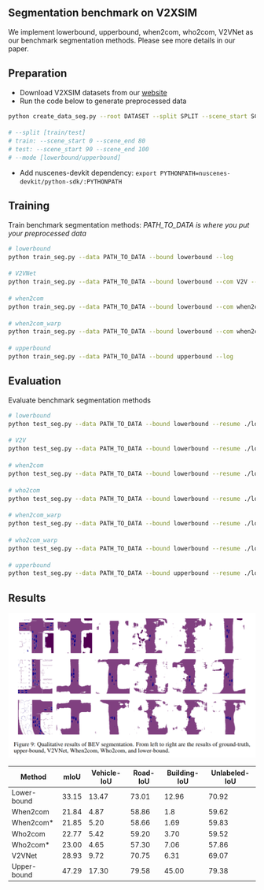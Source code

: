 ## Segmentation benchmark on V2XSIM

We implement lowerbound, upperbound, when2com, who2com, V2VNet as our benchmark segmentation methods. Please see more details in our paper.

## Preparation

- Download V2XSIM datasets from our [website](https://ai4ce.github.io/V2X-Sim/index.html)
- Run the code below to generate preprocessed data

```bash
python create_data_seg.py --root DATASET --split SPLIT --scene_start SCENE_START --scene_end SCENE_END --savepath PATH_TO_DATA -mode MODE

# --split [train/test]
# train: --scene_start 0 --scene_end 80
# test: --scene_start 90 --scene_end 100
# --mode [lowerbound/upperbound]
```

- Add nuscenes-devkit dependency: ```export PYTHONPATH=nuscenes-devkit/python-sdk/:PYTHONPATH```

## Training

Train benchmark segmentation methods:
*PATH_TO_DATA is where you put your preprocessed data*

```bash
# lowerbound
python train_seg.py --data PATH_TO_DATA --bound lowerbound --log

# V2VNet
python train_seg.py --data PATH_TO_DATA --bound lowerbound --com V2V --log

# when2com
python train_seg.py --data PATH_TO_DATA --bound lowerbound --com when2com --log

# when2com_warp
python train_seg.py --data PATH_TO_DATA --bound lowerbound --com when2com --warp_flag --log

# upperbound
python train_seg.py --data PATH_TO_DATA --bound upperbound --log
```

## Evaluation

Evaluate benchmark segmentation methods
```bash
# lowerbound
python test_seg.py --data PATH_TO_DATA --bound lowerbound --resume ./log/lowerbound/epoch_100.pth

# V2V
python test_seg.py --data PATH_TO_DATA --bound lowerbound --resume ./log/V2V/epoch_100.pth --com V2V

# when2com
python test_seg.py --data PATH_TO_DATA --bound lowerbound --resume ./log/when2com/epoch_100.pth --com when2com --inference activated

# who2com
python test_seg.py --data PATH_TO_DATA --bound lowerbound --resume ./log/when2com/epoch_100.pth --com when2com --inference argmax_test

# when2com_warp
python test_seg.py --data PATH_TO_DATA --bound lowerbound --resume ./log/when2com_warp/epoch_100.pth --com when2com --inference activated --warp_flag

# who2com_warp
python test_seg.py --data PATH_TO_DATA --bound lowerbound --resume ./log/when2com_warp/epoch_100.pth --com when2com --inference argmax_test --warp_flag

# upperbound
python test_seg.py --data PATH_TO_DATA --bound upperbound --resume ./log/upperbound/epoch_100.pth
```

## Results

<img src="./pic/qualitative.png">



| Method      | mIoU  | Vehicle-IoU | Road-IoU | Building-IoU | Unlabeled-IoU |
| ----------- | ----- | ----------- | -------- | ------------ | ------------- |
| Lower-bound | 33.15 | 13.47       | 73.01    | 12.96        | 70.92         |
| When2com    | 21.84 | 4.87        | 58.86    | 1.8          | 59.62         |
| When2com*   | 21.85 | 5.20        | 58.66    | 1.69         | 59.83         |
| Who2com     | 22.77 | 5.42        | 59.20    | 3.70         | 59.52         |
| Who2com*    | 23.00 | 4.65        | 57.30    | 7.06         | 57.86         |
| V2VNet      | 28.93 | 9.72        | 70.75    | 6.31         | 69.07         |
| Upper-bound | 47.29 | 17.30       | 79.58    | 45.00        | 79.38         |

